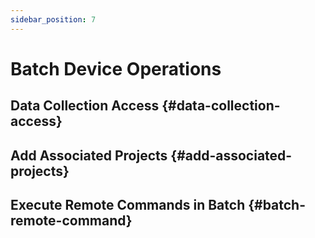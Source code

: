 ```yaml
---
sidebar_position: 7
---
```


# Batch Device Operations

## Data Collection Access {#data-collection-access}

## Add Associated Projects {#add-associated-projects}

## Execute Remote Commands in Batch {#batch-remote-command}
